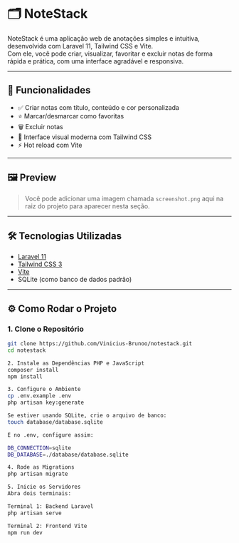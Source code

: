 # 🗂️ NoteStack

NoteStack é uma aplicação web de anotações simples e intuitiva, desenvolvida com Laravel 11, Tailwind CSS e Vite.  
Com ele, você pode criar, visualizar, favoritar e excluir notas de forma rápida e prática, com uma interface agradável e responsiva.

---

## 🚀 Funcionalidades

- ✅ Criar notas com título, conteúdo e cor personalizada
- ⭐ Marcar/desmarcar como favoritas
- 🗑️ Excluir notas
- 🎨 Interface visual moderna com Tailwind CSS
- ⚡ Hot reload com Vite

---

## 🖼️ Preview

> Você pode adicionar uma imagem chamada `screenshot.png` aqui na raiz do projeto para aparecer nesta seção.

---

## 🛠️ Tecnologias Utilizadas

- [Laravel 11](https://laravel.com/)
- [Tailwind CSS 3](https://tailwindcss.com/)
- [Vite](https://vitejs.dev/)
- SQLite (como banco de dados padrão)

---

## ⚙️ Como Rodar o Projeto

### 1. Clone o Repositório

```bash
git clone https://github.com/Vinicius-Brunoo/notestack.git
cd notestack

2. Instale as Dependências PHP e JavaScript
composer install
npm install

3. Configure o Ambiente
cp .env.example .env
php artisan key:generate

Se estiver usando SQLite, crie o arquivo de banco:
touch database/database.sqlite

E no .env, configure assim:

DB_CONNECTION=sqlite
DB_DATABASE=./database/database.sqlite

4. Rode as Migrations
php artisan migrate

5. Inicie os Servidores
Abra dois terminais:

Terminal 1: Backend Laravel
php artisan serve

Terminal 2: Frontend Vite
npm run dev
